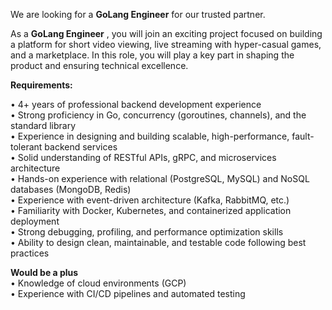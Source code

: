 We are looking for a **GoLang Engineer** for our trusted partner.

  
As a **GoLang Engineer** , you will join an exciting project focused on
building a platform for short video viewing, live streaming with hyper-casual
games, and a marketplace. In this role, you will play a key part in shaping
the product and ensuring technical excellence.

**Requirements:**

• 4+ years of professional backend development experience  
• Strong proficiency in Go, concurrency (goroutines, channels), and the
standard library  
• Experience in designing and building scalable, high-performance, fault-
tolerant backend services  
• Solid understanding of RESTful APIs, gRPC, and microservices architecture  
• Hands-on experience with relational (PostgreSQL, MySQL) and NoSQL databases
(MongoDB, Redis)  
• Experience with event-driven architecture (Kafka, RabbitMQ, etc.)  
• Familiarity with Docker, Kubernetes, and containerized application
deployment  
• Strong debugging, profiling, and performance optimization skills  
• Ability to design clean, maintainable, and testable code following best
practices

**Would be a plus**  
• Knowledge of cloud environments (GCP)  
• Experience with CI/CD pipelines and automated testing